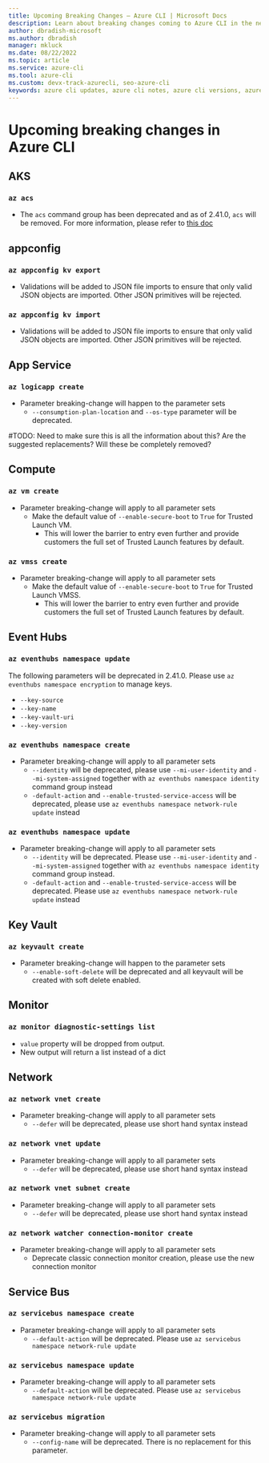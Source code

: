 ```yaml
---
title: Upcoming Breaking Changes – Azure CLI | Microsoft Docs
description: Learn about breaking changes coming to Azure CLI in the next breaking change release
author: dbradish-microsoft
ms.author: dbradish
manager: mkluck
ms.date: 08/22/2022
ms.topic: article
ms.service: azure-cli
ms.tool: azure-cli
ms.custom: devx-track-azurecli, seo-azure-cli
keywords: azure cli updates, azure cli notes, azure cli versions, azure cli breaking changes
---
```


# Upcoming breaking changes in Azure CLI

## AKS

### `az acs`

- The `acs` command group has been deprecated and as of 2.41.0, `acs` will be removed. For more information, please refer to [this doc](https://azure.microsoft.com/updates/azure-container-service-will-retire-on-january-31-2020/)
  
## appconfig

### `az appconfig kv export`

- Validations will be added to JSON file imports to ensure that only valid JSON objects are imported. Other JSON primitives will be rejected. 

### `az appconfig kv import`

- Validations will be added to JSON file imports to ensure that only valid JSON objects are imported. Other JSON primitives will be rejected. 

## App Service

### `az logicapp create`

- Parameter breaking-change will happen to the parameter sets
  - `--consumption-plan-location` and `--os-type` parameter will be deprecated. 

#TODO: Need to make sure this is all the information about this? Are the suggested replacements? Will these be completely removed?

## Compute

### `az vm create`

- Parameter breaking-change will apply to all parameter sets
  - Make the default value of  `--enable-secure-boot` to `True` for Trusted Launch VM. 
    - This will lower the barrier to entry even further and provide customers the full set of Trusted Launch features by default.

### `az vmss create`

- Parameter breaking-change will apply to all parameter sets
  - Make the default value of  `--enable-secure-boot` to `True` for Trusted Launch VMSS.
    - This will lower the barrier to entry even further and provide customers the full set of Trusted Launch features by default.

## Event Hubs

### `az eventhubs namespace update`

The following parameters will be deprecated in 2.41.0. Please use `az eventhubs namespace encryption` to manage keys.

-  `--key-source`
-  `--key-name`
-  `--key-vault-uri`
-  `--key-version`

### `az eventhubs namespace create`

- Parameter breaking-change will apply to all parameter sets
  - `--identity` will be deprecated, please use `--mi-user-identity` and `--mi-system-assigned` together with `az eventhubs namespace identity` command group instead
  - `-default-action` and `--enable-trusted-service-access` will be deprecated, please use `az eventhubs namespace network-rule update` instead

### `az eventhubs namespace update`

- Parameter breaking-change will apply to all parameter sets
  - `--identity` will be deprecated. Please use `--mi-user-identity` and `--mi-system-assigned` together with `az eventhubs namespace identity` command group instead.
  - `-default-action` and `--enable-trusted-service-access` will be deprecated. Please use `az eventhubs namespace network-rule update` instead

## Key Vault

### `az keyvault create`

- Parameter breaking-change will happen to the parameter sets
  - `--enable-soft-delete` will be deprecated and all keyvault will be created with soft delete enabled.

## Monitor

### `az monitor diagnostic-settings list`

- `value` property will be dropped from output.
-  New output will return a list instead of a dict

## Network

### `az network vnet create`

- Parameter breaking-change will apply to all parameter sets
  - `--defer` will be deprecated, please use short hand syntax instead

### `az network vnet update`

- Parameter breaking-change will apply to all parameter sets
  - `--defer` will be deprecated, please use short hand syntax instead

### `az network vnet subnet create`

- Parameter breaking-change will apply to all parameter sets
  - `--defer` will be deprecated, please use short hand syntax instead

### `az network watcher connection-monitor create`

- Parameter breaking-change will apply to all parameter sets
   - Deprecate classic connection monitor creation, please use the new connection monitor

## Service Bus

### `az servicebus namespace create`

- Parameter breaking-change will apply to all parameter sets
  - `--default-action` will be deprecated. Please use `az servicebus namespace network-rule update`

### `az servicebus namespace update`

- Parameter breaking-change will apply to all parameter sets
  - `--default-action` will be deprecated. Please use `az servicebus namespace network-rule update`

### `az servicebus migration`

- Parameter breaking-change will apply to all parameter sets
  - `--config-name` will be deprecated. There is no replacement for this parameter.

